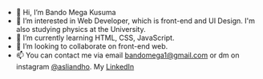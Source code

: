 - 👋 Hi, I’m Bando Mega Kusuma
- 👀 I’m interested in Web Developer, which is front-end and UI Design. I'm also studying physics at the University.
- 🌱 I’m currently learning HTML, CSS, JavaScript.
- 💞️ I’m looking to collaborate on front-end web.
- 📫 You can contact me via email bandomega1@gmail.com or dm on instagram <a href="https://www.instagram.com/asliandho">@asliandho</a>. My <a href="https://www.linkedin.com/in/bando-mega-kusuma/">LinkedIn</a>

<!---
bando9/bando9 is a ✨ special ✨ repository because its `README.md` (this file) appears on your GitHub profile.
You can click the Preview link to take a look at your changes.
--->

